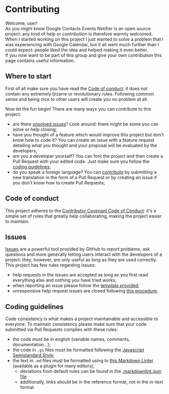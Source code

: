 # Contributing

Welcome, user!  
As you might know Google Contacts Events Notifier is an open source project: any
kind of help or contribution is therefore warmly welcomed.  
When I started working on this project I just wanted to solve a problem that I
was experiencing with Google Calendar, but it all went much further than I could
expect: people liked the idea and helped making it even better.  
If you now want to be part of this group and give your own contribution this
page contains useful information.

## Where to start

First of all make sure you have read the [Code of conduct][Code of conduct]: it
does not contain any extremely bizarre or revolutionary rules. Following common
sense and being nice to other users will create you no problem at all.

Now let the fun begin! There are many ways you can contribute to this project:

- are there [unsolved issues][Project issue page]? Look around: there might be
  some you can solve or help closing;
- have you thought of a feature which would improve this project but don't know
  how to code it? You can create an issue with a feature request detailing what
  you thought and your proposal will be evaluated by the developers;
- are you a developer yourself? You can fork the project and then create a Pull
  Request with your edited code. Just make sure you follow the [coding
  guidelines][Coding guidelines];
- do you speak a foreign language? You can [contribute][contribute with
  translation] by submitting a new translation in the form of a Pull Request or
  by creating an issue if you don't know how to create Pull Requests;

## Code of conduct

This project adheres to the [Contributor Covenant Code of Conduct][Code of
conduct]: it's a simple set of rules that greatly help collaborating, making the
project easier to maintain.

## Issues

[Issues][Project issue page] are a powerful tool provided by GitHub to report
problems, ask questions and more generally letting users interact with the
developers of a project: they, however, are only useful as long as they are used
correctly.  
This project has few rules regarding issues:

- help requests in the issues are accepted as long as you first read everything
  else and nothing you have tried works;
- when reporting an issue please follow the [template provided][Issue template
  file];
- unresponsive help request issues are closed following [this
  procedure][Unresponsive issues];

## Coding guidelines

Code consistency is what makes a project maintainable and accessible to
everyone. To maintain consistency please make sure that your code submitted via
Pull Requests complies with these rules:

- the code must be in english (variable names, comments, documentation...);
- the code in `.gs` files must be formatted following the [Javascript
  Semistandard Style][Javascript semistandard];
- the text in `.md` files must be formatted using to [this Markdown
  Linter][Markdown linter] (available as a plugin for many editors);
  - deviations from default rules can be found in the [.markdownlint.json
    file][Markdown linter config]
  - additionally, links should be in the reference format, not in the in-text format

[Project main page]: https://github.com/GioBonvi/GoogleContactsEventsNotifier
[Project documentation]: https://giobonvi.github.io/GoogleContactsEventsNotifier
[Project issue page]: https://github.com/GioBonvi/GoogleContactsEventsNotifier/issues
[Project contributors page]: https://github.com/GioBonvi/GoogleContactsEventsNotifier/graphs/contributors
[Contribute with translation]: ../README.md#bonus-translation
[Unresponsive issues]: ../README.md#unresponsive-help-requests
[Code of conduct]: CODE_OF_CONDUCT.md
[Coding guidelines]: #coding-guidelines
[Issue template file]: ISSUE_TEMPLATE.md
[Javascript semistandard]: https://github.com/Flet/semistandard
[Markdown linter]: https://github.com/DavidAnson/markdownlint
[Markdown linter config]: .markdownlint.json